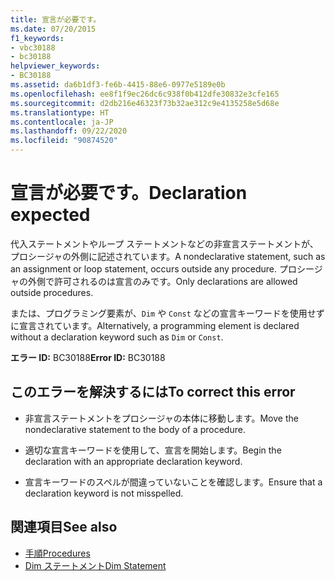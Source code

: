 ```yaml
---
title: 宣言が必要です。
ms.date: 07/20/2015
f1_keywords:
- vbc30188
- bc30188
helpviewer_keywords:
- BC30188
ms.assetid: da6b1df3-fe6b-4415-88e6-0977e5189e0b
ms.openlocfilehash: ee8f1f9ec26dc6c938f0b412dfe30832e3cfe165
ms.sourcegitcommit: d2db216e46323f73b32ae312c9e4135258e5d68e
ms.translationtype: HT
ms.contentlocale: ja-JP
ms.lasthandoff: 09/22/2020
ms.locfileid: "90874520"
---
```

# <a name="declaration-expected"></a><span data-ttu-id="91915-102">宣言が必要です。</span><span class="sxs-lookup"><span data-stu-id="91915-102">Declaration expected</span></span>

<span data-ttu-id="91915-103">代入ステートメントやループ ステートメントなどの非宣言ステートメントが、プロシージャの外側に記述されています。</span><span class="sxs-lookup"><span data-stu-id="91915-103">A nondeclarative statement, such as an assignment or loop statement, occurs outside any procedure.</span></span> <span data-ttu-id="91915-104">プロシージャの外側で許可されるのは宣言のみです。</span><span class="sxs-lookup"><span data-stu-id="91915-104">Only declarations are allowed outside procedures.</span></span>  
  
 <span data-ttu-id="91915-105">または、プログラミング要素が、`Dim` や `Const` などの宣言キーワードを使用せずに宣言されています。</span><span class="sxs-lookup"><span data-stu-id="91915-105">Alternatively, a programming element is declared without a declaration keyword such as `Dim` or `Const`.</span></span>  
  
 <span data-ttu-id="91915-106">**エラー ID:** BC30188</span><span class="sxs-lookup"><span data-stu-id="91915-106">**Error ID:** BC30188</span></span>  
  
## <a name="to-correct-this-error"></a><span data-ttu-id="91915-107">このエラーを解決するには</span><span class="sxs-lookup"><span data-stu-id="91915-107">To correct this error</span></span>  
  
- <span data-ttu-id="91915-108">非宣言ステートメントをプロシージャの本体に移動します。</span><span class="sxs-lookup"><span data-stu-id="91915-108">Move the nondeclarative statement to the body of a procedure.</span></span>  
  
- <span data-ttu-id="91915-109">適切な宣言キーワードを使用して、宣言を開始します。</span><span class="sxs-lookup"><span data-stu-id="91915-109">Begin the declaration with an appropriate declaration keyword.</span></span>  
  
- <span data-ttu-id="91915-110">宣言キーワードのスペルが間違っていないことを確認します。</span><span class="sxs-lookup"><span data-stu-id="91915-110">Ensure that a declaration keyword is not misspelled.</span></span>  
  
## <a name="see-also"></a><span data-ttu-id="91915-111">関連項目</span><span class="sxs-lookup"><span data-stu-id="91915-111">See also</span></span>

- [<span data-ttu-id="91915-112">手順</span><span class="sxs-lookup"><span data-stu-id="91915-112">Procedures</span></span>](../../programming-guide/language-features/procedures/index.md)
- [<span data-ttu-id="91915-113">Dim ステートメント</span><span class="sxs-lookup"><span data-stu-id="91915-113">Dim Statement</span></span>](../statements/dim-statement.md)
